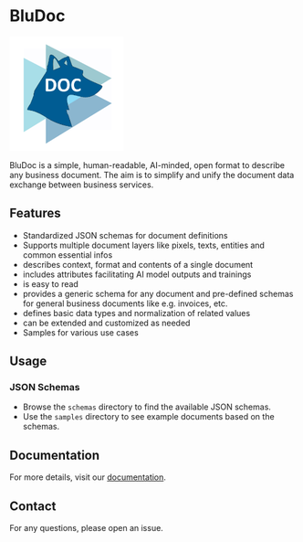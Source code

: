 # BluDoc

<img src="./docs/images/BluDoc.png" alt="BluDoc Logo" width="200"/>

BluDoc is a simple, human-readable, AI-minded, open format to describe any business document. The aim is to simplify and unify the document data exchange between business services.

## Features

- Standardized JSON schemas for document definitions
- Supports multiple document layers like pixels, texts, entities and common essential infos
- describes context, format and contents of a single document
- includes attributes facilitating AI model outputs and trainings
- is easy to read
- provides a generic schema for any document and pre-defined schemas for general business documents like e.g. invoices, etc.
- defines basic data types and normalization of related values
- can be extended and customized as needed
- Samples for various use cases

## Usage

### JSON Schemas

- Browse the `schemas` directory to find the available JSON schemas.
- Use the `samples` directory to see example documents based on the schemas.

## Documentation

For more details, visit our [documentation](https://blumatix.github.io/BluDoc/).

## Contact

For any questions, please open an issue.
